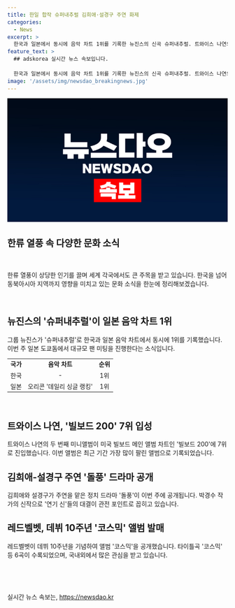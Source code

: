 ```yaml
---
title: 한일 합작 슈퍼내추럴 김희애·설경구 주연 화제
categories:
  - News
excerpt: >
  한국과 일본에서 동시에 음악 차트 1위를 기록한 뉴진스의 신곡 슈퍼내추럴. 트와이스 나연의 두 번째 미니앨범이 미국 빌보드 메인 앨범 차트인 빌보드 200에 7위로 진입했으며, 김희애와 설경구 주연의 정치 드라마 돌풍이 이번 주 공개됩니다. 레드벨벳은 데뷔 10주년을 맞아 코스믹 기념 앨범을 발매하며 대중문화 소식을 전합니다. (150자)
feature_text: >
  ## adskorea 실시간 뉴스 속보입니다.

  한국과 일본에서 동시에 음악 차트 1위를 기록한 뉴진스의 신곡 슈퍼내추럴. 트와이스 나연의 두 번째 미니앨범이 미국 빌보드 메인 앨범 차트인 빌보드 200에 7위로 진입했으며, 김희애와 설경구 주연의 정치 드라마 돌풍이 이번 주 공개됩니다. 레드벨벳은 데뷔 10주년을 맞아 코스믹 기념 앨범을 발매하며 대중문화 소식을 전합니다. (150자)
image: '/assets/img/newsdao_breakingnews.jpg'
---
```


<p><img src="/assets/img/newsdao_breakingnews.jpg" alt="adskorea 속보" /></p>

<h2 data-ke-size="size26">한류 열풍 속 다양한 문화 소식</h2>

<p data-ke-size="size16">&nbsp;</p>

<p>한류 열풍이 상당한 인기를 끌며 세계 각국에서도 큰 주목을 받고 있습니다. 한국을 넘어 동북아시아 지역까지 영향을 미치고 있는 문화 소식을 한눈에 정리해보겠습니다. </p>

<p data-ke-size="size16">&nbsp;</p>

<h2 data-ke-size="size24">뉴진스의 '슈퍼내추럴'이 일본 음악 차트 1위</h2>

<p data-ke-size="size16">그룹 뉴진스가 '슈퍼내추럴'로 한국과 일본 음악 차트에서 동시에 1위를 기록했습니다. 이번 주 일본 도쿄돔에서 대규모 팬 미팅을 진행한다는 소식입니다.</p>

<table>
  <tr>
    <td style="text-align: center; height: 17px;"><b>국가</b></td>
    <td style="text-align: center; height: 17px;"><b>음악 차트</b></td>
    <td style="text-align: center; height: 17px;"><b>순위</b></td>
  </tr>
  <tr>
    <td style="text-align: center; height: 17px;">한국</td>
    <td style="text-align: center; height: 17px;">-</td>
    <td style="text-align: center; height: 17px;">1위</td>
  </tr>
  <tr>
    <td style="text-align: center; height: 17px;">일본</td>
    <td style="text-align: center; height: 17px;">오리콘 '데일리 싱글 랭킹'</td>
    <td style="text-align: center; height: 17px;">1위</td>
  </tr>
</table>

<p data-ke-size="size16">&nbsp;</p>

<h2 data-ke-size="size24">트와이스 나연, '빌보드 200' 7위 입성</h2>

<p data-ke-size="size16">트와이스 나연의 두 번째 미니앨범이 미국 빌보드 메인 앨범 차트인 '빌보드 200'에 7위로 진입했습니다. 이번 앨범은 최근 기간 가장 많이 팔린 앨범으로 기록되었습니다.</p>

<h2 data-ke-size="size24">김희애-설경구 주연 '돌풍' 드라마 공개</h2>

<p data-ke-size="size16">김희애와 설경구가 주연을 맡은 정치 드라마 '돌풍'이 이번 주에 공개됩니다. 박경수 작가의 신작으로 '연기 신'들의 대결이 관전 포인트로 꼽히고 있습니다.</p>

<h2 data-ke-size="size24">레드벨벳, 데뷔 10주년 '코스믹' 앨범 발매</h2>

<p data-ke-size="size16">레드벨벳이 데뷔 10주년을 기념하여 앨범 '코스믹'을 공개했습니다. 타이틀곡 '코스믹' 등 6곡이 수록되었으며, 국내외에서 많은 관심을 받고 있습니다.</p>

<p data-ke-size="size16">&nbsp;</p>

<p data-ke-size="size16">&nbsp;</p>
실시간 뉴스 속보는, <a href="https://newsdao.kr" rel="dofollow">https://newsdao.kr</a>


